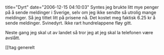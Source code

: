 title="Dyrt"
date="2006-12-15 04:10:03"
Syntes jeg brukte litt mye penger på å sende meldinger i Sverige, selv om jeg ikke sendte så utrolig mange meldinger. Så jeg tittet litt på prisene nå. Det kostet meg faktisk 6.25 kr å sende meldinger. Svinedyrt. Ikke rart hundrelappene fløy gitt.

Neste gang jeg skal ut av landet så tror jeg at jeg skal la telefonen være avslått.

[[!tag  generelt
